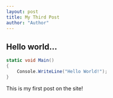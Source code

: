 ```yaml
--- 
layout: post
title: My Third Post
author: "Author"
---
```


## Hello world...

```cs
static void Main() 
{
    Console.WriteLine("Hello World!");
}
```


This is my first post on the site!